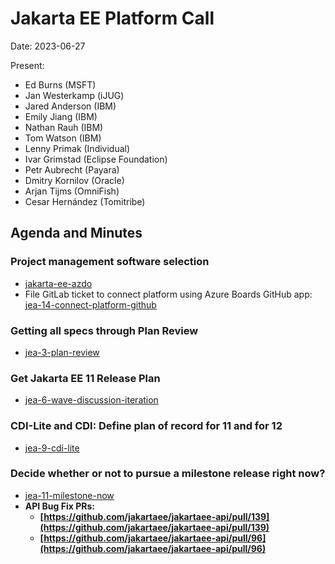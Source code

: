 # Jakarta EE Platform Call

Date: 2023-06-27

Present:

* Ed Burns (MSFT)
* Jan Westerkamp (iJUG)
* Jared Anderson (IBM)
* Emily Jiang (IBM)
* Nathan Rauh (IBM)
* Tom Watson (IBM)
* Lenny Primak (Individual)
* Ivar Grimstad (Eclipse Foundation)
* Petr Aubrecht (Payara)
* Dmitry Kornilov (Oracle)
* Arjan Tijms (OmniFish)
* Cesar Hernández (Tomitribe)

## Agenda and Minutes

### Project management software selection
* [jakarta-ee-azdo](https://dev.azure.com/jakarta-ee-azdo/jakarta-ee-azdo/)
* File GitLab ticket to connect platform using Azure Boards GitHub app: [jea-14-connect-platform-github](https://dev.azure.com/jakarta-ee-azdo/jakarta-ee-azdo/_workitems/edit/14)

### Getting all specs through Plan Review
* [jea-3-plan-review](https://dev.azure.com/jakarta-ee-azdo/jakarta-ee-azdo/_workitems/edit/3)

### Get Jakarta EE 11 Release Plan 
* [jea-6-wave-discussion-iteration](https://dev.azure.com/jakarta-ee-azdo/jakarta-ee-azdo/_workitems/edit/6)

### CDI-Lite and CDI: Define plan of record for 11 and for 12
* [jea-9-cdi-lite](https://dev.azure.com/jakarta-ee-azdo/jakarta-ee-azdo/_workitems/edit/9)

### Decide whether or not to pursue a milestone release right now?
* [jea-11-milestone-now](https://dev.azure.com/jakarta-ee-azdo/jakarta-ee-azdo/_workitems/edit/11)
* **API Bug Fix PRs:**
   * **[https://github.com/jakartaee/jakartaee-api/pull/139](https://github.com/jakartaee/jakartaee-api/pull/139)**
   * **[https://github.com/jakartaee/jakartaee-api/pull/96](https://github.com/jakartaee/jakartaee-api/pull/96)**
